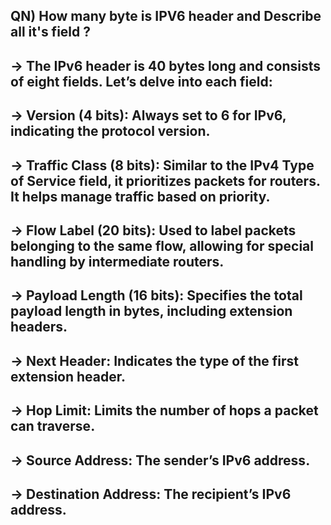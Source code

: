 ## QN) How many byte is IPV6 header and Describe all it's field ?

## -> The IPv6 header is 40 bytes long and consists of eight fields. Let’s delve into each field:

## ->  Version (4 bits): Always set to 6 for IPv6, indicating the protocol version.

## -> Traffic Class (8 bits): Similar to the IPv4 Type of Service field, it prioritizes packets for routers. It helps manage traffic based on priority.


## -> Flow Label (20 bits): Used to label packets belonging to the same flow, allowing for special handling by intermediate routers.

## -> Payload Length (16 bits): Specifies the total payload length in bytes, including extension headers.
## -> Next Header: Indicates the type of the first extension header.
## -> Hop Limit: Limits the number of hops a packet can traverse.
## -> Source Address: The sender’s IPv6 address.
## -> Destination Address: The recipient’s IPv6 address.

